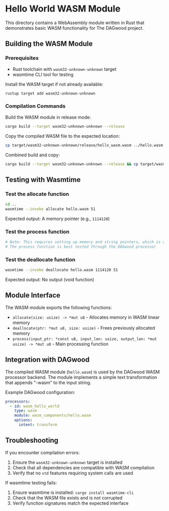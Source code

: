 # Hello World WASM Module

This directory contains a WebAssembly module written in Rust that demonstrates basic WASM functionality for The DAGwood project.

## Building the WASM Module

### Prerequisites
- Rust toolchain with `wasm32-unknown-unknown` target
- wasmtime CLI tool for testing

Install the WASM target if not already available:
```bash
rustup target add wasm32-unknown-unknown
```

### Compilation Commands

Build the WASM module in release mode:
```bash
cargo build --target wasm32-unknown-unknown --release
```

Copy the compiled WASM file to the expected location:
```bash
cp target/wasm32-unknown-unknown/release/hello_wasm.wasm ../hello.wasm
```

Combined build and copy:
```bash
cargo build --target wasm32-unknown-unknown --release && cp target/wasm32-unknown-unknown/release/hello_wasm.wasm ../hello.wasm
```

## Testing with Wasmtime

### Test the allocate function
```bash
cd ..
wasmtime --invoke allocate hello.wasm 51
```
Expected output: A memory pointer (e.g., `1114120`)

### Test the process function
```bash
# Note: This requires setting up memory and string pointers, which is complex from CLI
# The process function is best tested through the DAGwood processor
```

### Test the deallocate function
```bash
wasmtime --invoke deallocate hello.wasm 1114120 51
```
Expected output: No output (void function)

## Module Interface

The WASM module exports the following functions:

- `allocate(size: usize) -> *mut u8` - Allocates memory in WASM linear memory
- `deallocate(ptr: *mut u8, size: usize)` - Frees previously allocated memory  
- `process(input_ptr: *const u8, input_len: usize, output_len: *mut usize) -> *mut u8` - Main processing function

## Integration with DAGwood

The compiled WASM module (`hello.wasm`) is used by the DAGwood WASM processor backend. The module implements a simple text transformation that appends "-wasm" to the input string.

Example DAGwood configuration:
```yaml
processors:
  - id: wasm_hello_world
    type: wasm
    module: wasm_components/hello.wasm
    options:
      intent: transform
```

## Troubleshooting

If you encounter compilation errors:
1. Ensure the `wasm32-unknown-unknown` target is installed
2. Check that all dependencies are compatible with WASM compilation
3. Verify that no `std` features requiring system calls are used

If wasmtime testing fails:
1. Ensure wasmtime is installed: `cargo install wasmtime-cli`
2. Check that the WASM file exists and is not corrupted
3. Verify function signatures match the expected interface

